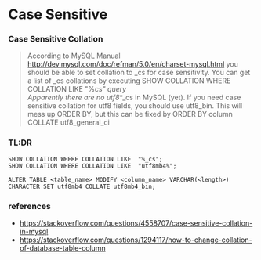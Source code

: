 # Case Sensitive

### Case Sensitive Collation
> According to MySQL Manual http://dev.mysql.com/doc/refman/5.0/en/charset-mysql.html you should be able to set collation to _cs for case sensitivity. You can get a list of _cs collations by executing SHOW COLLATION WHERE COLLATION LIKE  "%_cs" query  
Apparently there are no utf8_*_cs in MySQL (yet). If you need case sensitive collation for utf8 fields, you should use utf8_bin. This will mess up ORDER BY, but this can be fixed by ORDER BY column COLLATE utf8_general_ci

### TL:DR
```MySQL
SHOW COLLATION WHERE COLLATION LIKE  "%_cs";
SHOW COLLATION WHERE COLLATION LIKE  "utf8mb4%";

ALTER TABLE <table_name> MODIFY <column_name> VARCHAR(<length>) CHARACTER SET utf8mb4 COLLATE utf8mb4_bin;
```

### references
- https://stackoverflow.com/questions/4558707/case-sensitive-collation-in-mysql
- https://stackoverflow.com/questions/1294117/how-to-change-collation-of-database-table-column